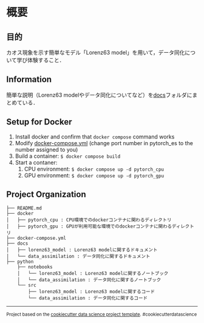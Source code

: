 # 概要

## 目的

カオス現象を示す簡単なモデル「Lorenz63 model」を用いて，データ同化について学び体験すること．

## Information

簡単な説明（Lorenz63 modelやデータ同化についてなど）を[docs](./docs/)フォルダにまとめている．

## Setup for Docker

1. Install docker and confirm that `docker compose` command works
2. Modify [docker-compose.yml](./docker-compose.yml) (change port number in pytorch_es to the number assigned to you)
3. Build a container: `$ docker compose build`
4. Start a contaner:
    1. CPU environment: `$ docker compose up -d pytorch_cpu`
    2. GPU environment: `$ docker compose up -d pytorch_gpu`

## Project Organization

    ├── README.md
    ├── docker
    │   ├── pytorch_cpu : CPU環境でのdockerコンテナに関わるディレクトリ
    │   ├── pytorch_gpu : GPUが利用可能な環境でのdockerコンテナに関わるディレクトリ
    ├── docker-compose.yml
    ├── docs
    │   ├── lorenz63_model : Lorenz63 modelに関するドキュメント
    │   └── data_assimilation : データ同化に関するドキュメント
    ├── python
        ├── notebooks
        │   └── lorenz63_model : Lorenz63 modelに関するノートブック
        │   └── data_assimilation : データ同化に関するノートブック
        └── src
            ├── lorenz63_model : Lorenz63 modelに関するコード
            └── data_assimilation : データ同化に関するコード

--------

<p><small>Project based on the <a target="_blank" href="https://drivendata.github.io/cookiecutter-data-science/">cookiecutter data science project template</a>. #cookiecutterdatascience</small></p>
